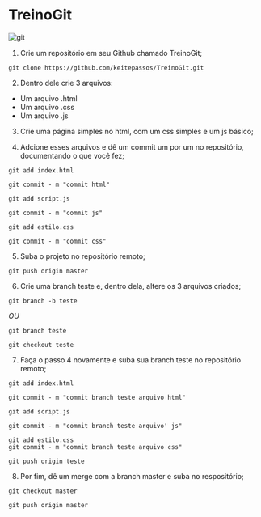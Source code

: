 # TreinoGit 
![git](https://avatars0.githubusercontent.com/u/48369317?s=460&u=680878e27fea3e89349b8bcfccd9fb4bd61d5615&v=4)

1. Crie um repositório em seu Github chamado TreinoGit;
~~~
git clone https://github.com/keitepassos/TreinoGit.git
~~~
2. Dentro dele crie 3 arquivos:
* Um arquivo .html
* Um arquivo .css
* Um arquivo .js

3. Crie uma página simples no html, com um css simples e um  js básico;

4. Adcione esses arquivos e dê um commit um por um no repositório, documentando o que você fez;
~~~
git add index.html

git commit - m "commit html"

git add script.js

git commit - m "commit js"

git add estilo.css

git commit - m "commit css"
~~~
5. Suba o projeto no repositório remoto;
~~~
git push origin master
~~~

6. Crie uma branch teste e, dentro dela, altere os 3 arquivos criados;
~~~
git branch -b teste
~~~
_OU_
~~~
git branch teste 

git checkout teste
~~~


7. Faça o passo 4 novamente e suba sua branch teste no repositório remoto;
~~~
git add index.html

git commit - m "commit branch teste arquivo html"

git add script.js

git commit - m "commit branch teste arquivo' js"

git add estilo.css
git commit - m "commit branch teste arquivo css"

git push origin teste
~~~
8. Por fim, dê um merge com a branch master e suba no respositório;
~~~
git checkout master

git push origin master
~~~

